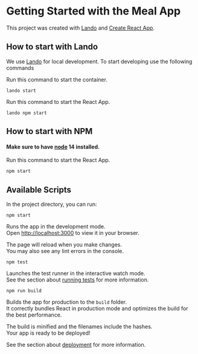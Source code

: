# Getting Started with the Meal App

This project was created  with [Lando](https://docs.lando.dev/) and [Create React App](https://github.com/facebook/create-react-app).

## How to start with Lando
We use [Lando](https://docs.lando.dev/) for local development. To start developing use the following commands

Run this command to start the container.

`lando start`

Run this command to start the React App.

`lando npm start`


## How to start with NPM
#### Make sure to have [node](https://nodejs.org/en/) 14 installed.

Run this command to start the React App.

`npm start`


## Available Scripts

In the project directory, you can run:

`npm start`

Runs the app in the development mode.\
Open [http://localhost:3000](http://localhost:3000) to view it in your browser.

The page will reload when you make changes.\
You may also see any lint errors in the console.

`npm test`

Launches the test runner in the interactive watch mode.\
See the section about [running tests](https://facebook.github.io/create-react-app/docs/running-tests) for more information.

`npm run build`

Builds the app for production to the `build` folder.\
It correctly bundles React in production mode and optimizes the build for the best performance.

The build is minified and the filenames include the hashes.\
Your app is ready to be deployed!

See the section about [deployment](https://facebook.github.io/create-react-app/docs/deployment) for more information.